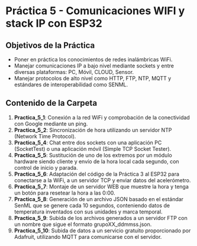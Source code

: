 # Práctica 5 - Comunicaciones WIFI y stack IP con ESP32 

## Objetivos de la Práctica

- Poner en práctica los conocimientos de redes inalámbricas WiFi.
- Manejar comunicaciones IP a bajo nivel mediante sockets y entre diversas plataformas: PC, Móvil, CLOUD, Sensor.
- Manejar protocolos de alto nivel como HTTP, FTP, NTP, MQTT y estándares de interoperabilidad como SENML.

## Contenido de la Carpeta

1. **Practica_5_1**: Conexión a la red WiFi y comprobación de la conectividad con Google mediante un ping.
2. **Practica_5_2**: Sincronización de hora utilizando un servidor NTP (Network Time Protocol).
3. **Practica_5_4**: Chat entre dos sockets con una aplicación PC (SocketTest) o una aplicación móvil (Simple TCP Socket Tester).
4. **Practica_5_5**: Sustitución de uno de los extremos por un módulo hardware siendo cliente y envío de la hora local cada segundo, con control de inicio y parada.
5. **Practica_5_6**: Adaptación del código de la Práctica 3 al ESP32 para conectarse a la WiFi, a un servidor TCP y enviar datos del acelerómetro.
6. **Practica_5_7**: Montaje de un servidor WEB que muestre la hora y tenga un botón para resetear la hora a las 0:00.
7. **Practica_5_8**: Generación de un archivo JSON basado en el estándar SenML que se genere cada 10 segundos, conteniendo datos de temperatura inventados con sus unidades y marca temporal.
8. **Practica_5_9**: Subida de los archivos generados a un servidor FTP con un nombre que sigue el formato grupoXX_ddmmss.json.
9. **Practica_5_10**: Subida de datos a un servicio gratuito proporcionado por Adafruit, utilizando MQTT para comunicarse con el servidor.

